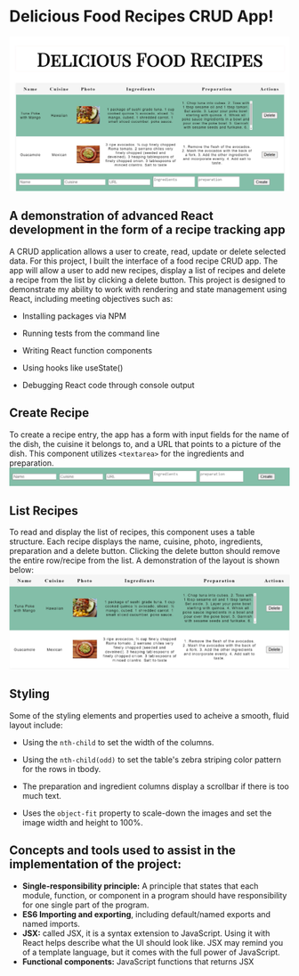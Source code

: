 # Delicious Food Recipes CRUD App!
![app main page](./images/main-page.jpg)

## A demonstration of advanced React development in the form of a recipe tracking app

A CRUD application allows a user to create, read, update or delete selected data. For this project, I built the interface of a food recipe CRUD app. The app will allow a user to add new recipes, display a list of recipes and delete a recipe from the list by clicking a delete button. This project is designed to demonstrate my ability to work with rendering and state management using React, including meeting objectives such as:

- Installing packages via NPM

- Running tests from the command line

- Writing React function components

- Using hooks like useState()

- Debugging React code through console output

## Create Recipe
To create a recipe entry, the app has a form with input fields for the name of the dish, the cuisine it belongs to, and a URL that points to a picture of the dish. This component utilizes ```<textarea>``` for the ingredients and preparation. 
 ![Create Dish Layout](./images/create-recipe.jpg) 
  
## List Recipes
To read and display the list of recipes, this component uses a table structure. Each recipe displays the name, cuisine, photo, ingredients, preparation and a delete button. Clicking the delete button should remove the entire row/recipe from the list.  A demonstration of the layout is shown below:
![List Dish Layout](./images/recipes.jpg)

## Styling
Some of the styling elements and properties used to acheive a smooth, fluid layout include:

- Using the ```nth-child``` to set the width of the columns.

- Using the ```nth-child(odd)``` to set the table's zebra striping color pattern for the rows in tbody.

- The preparation and ingredient columns display a scrollbar if there is too much text.

- Uses the ```object-fit``` property to scale-down the images and set the image width and height to 100%.

## Concepts and tools used to assist in the implementation of the project:

- **Single-responsibility principle:** A principle that states that each module, function, or component in a program should have responsibility for one single part of the program.
- **ES6 Importing and exporting**, including default/named exports and named imports.
- **JSX:** called JSX, it is a syntax extension to JavaScript. Using it with React helps describe what the UI should look like. JSX may remind you of a template language, but it comes with the full power of JavaScript.
- **Functional components:** JavaScript functions that returns JSX


